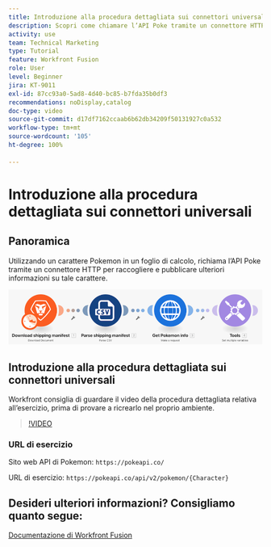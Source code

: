 ```yaml
---
title: Introduzione alla procedura dettagliata sui connettori universali
description: Scopri come chiamare l’API Poke tramite un connettore HTTP per raccogliere e pubblicare informazioni su un personaggio Pokemon, il tutto in [!DNL Adobe Workfront Fusion].
activity: use
team: Technical Marketing
type: Tutorial
feature: Workfront Fusion
role: User
level: Beginner
jira: KT-9011
exl-id: 87cc93a0-5ad8-4d40-bc85-b7fda35b0df3
recommendations: noDisplay,catalog
doc-type: video
source-git-commit: d17df7162ccaab6b62db34209f50131927c0a532
workflow-type: tm+mt
source-wordcount: '105'
ht-degree: 100%

---
```


# Introduzione alla procedura dettagliata sui connettori universali

## Panoramica

Utilizzando un carattere Pokemon in un foglio di calcolo, richiama l’API Poke tramite un connettore HTTP per raccogliere e pubblicare ulteriori informazioni su tale carattere.

![Immagine dello scenario Fusion](assets/universal-connectors-and-routing-1.png)

## Introduzione alla procedura dettagliata sui connettori universali

Workfront consiglia di guardare il video della procedura dettagliata relativa all’esercizio, prima di provare a ricrearlo nel proprio ambiente.

>[!VIDEO](https://video.tv.adobe.com/v/3416560/?quality=12&learn=on&enablevpops&captions=ita)

### URL di esercizio

Sito web API di Pokemon: `https://pokeapi.co/`

URL di esercizio: `https://pokeapi.co/api/v2/pokemon/{Character}`


## Desideri ulteriori informazioni? Consigliamo quanto segue:

[Documentazione di Workfront Fusion](https://experienceleague.adobe.com/docs/workfront/using/adobe-workfront-fusion/workfront-fusion-2.html?lang=it)
